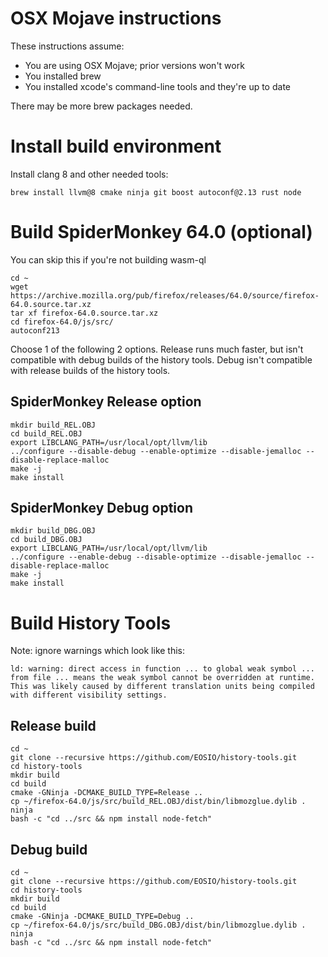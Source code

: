 # OSX Mojave instructions

These instructions assume:
* You are using OSX Mojave; prior versions won't work
* You installed brew
* You installed xcode's command-line tools and they're up to date

There may be more brew packages needed.

# Install build environment

Install clang 8 and other needed tools:
```
brew install llvm@8 cmake ninja git boost autoconf@2.13 rust node
```

# Build SpiderMonkey 64.0 (optional)

You can skip this if you're not building wasm-ql

```
cd ~
wget https://archive.mozilla.org/pub/firefox/releases/64.0/source/firefox-64.0.source.tar.xz
tar xf firefox-64.0.source.tar.xz
cd firefox-64.0/js/src/
autoconf213
```

Choose 1 of the following 2 options. Release runs much faster, but isn't compatible with debug builds of the history tools. Debug isn't compatible with release builds of the history tools.

## SpiderMonkey Release option

```
mkdir build_REL.OBJ
cd build_REL.OBJ
export LIBCLANG_PATH=/usr/local/opt/llvm/lib
../configure --disable-debug --enable-optimize --disable-jemalloc --disable-replace-malloc
make -j
make install
```

## SpiderMonkey Debug option

```
mkdir build_DBG.OBJ
cd build_DBG.OBJ
export LIBCLANG_PATH=/usr/local/opt/llvm/lib
../configure --enable-debug --disable-optimize --disable-jemalloc --disable-replace-malloc
make -j
make install
```

# Build History Tools

Note: ignore warnings which look like this:

```
ld: warning: direct access in function ... to global weak symbol ... from file ... means the weak symbol cannot be overridden at runtime. This was likely caused by different translation units being compiled with different visibility settings.
```

## Release build

```
cd ~
git clone --recursive https://github.com/EOSIO/history-tools.git
cd history-tools
mkdir build
cd build
cmake -GNinja -DCMAKE_BUILD_TYPE=Release ..
cp ~/firefox-64.0/js/src/build_REL.OBJ/dist/bin/libmozglue.dylib .
ninja
bash -c "cd ../src && npm install node-fetch"
```

## Debug build

```
cd ~
git clone --recursive https://github.com/EOSIO/history-tools.git
cd history-tools
mkdir build
cd build
cmake -GNinja -DCMAKE_BUILD_TYPE=Debug ..
cp ~/firefox-64.0/js/src/build_DBG.OBJ/dist/bin/libmozglue.dylib .
ninja
bash -c "cd ../src && npm install node-fetch"
```

